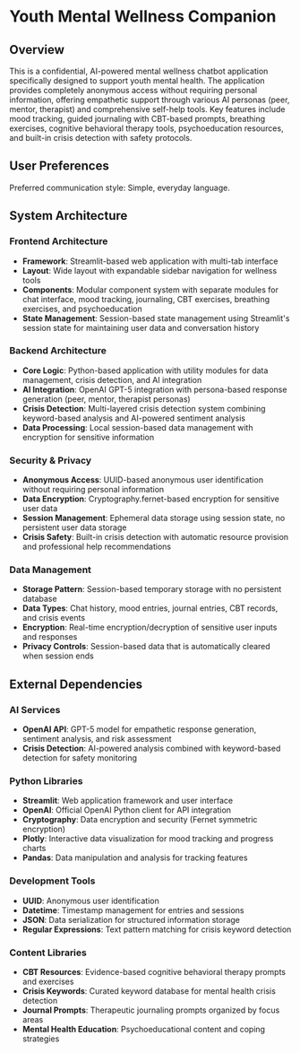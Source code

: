 # Youth Mental Wellness Companion

## Overview

This is a confidential, AI-powered mental wellness chatbot application specifically designed to support youth mental health. The application provides completely anonymous access without requiring personal information, offering empathetic support through various AI personas (peer, mentor, therapist) and comprehensive self-help tools. Key features include mood tracking, guided journaling with CBT-based prompts, breathing exercises, cognitive behavioral therapy tools, psychoeducation resources, and built-in crisis detection with safety protocols.

## User Preferences

Preferred communication style: Simple, everyday language.

## System Architecture

### Frontend Architecture
- **Framework**: Streamlit-based web application with multi-tab interface
- **Layout**: Wide layout with expandable sidebar navigation for wellness tools
- **Components**: Modular component system with separate modules for chat interface, mood tracking, journaling, CBT exercises, breathing exercises, and psychoeducation
- **State Management**: Session-based state management using Streamlit's session state for maintaining user data and conversation history

### Backend Architecture
- **Core Logic**: Python-based application with utility modules for data management, crisis detection, and AI integration
- **AI Integration**: OpenAI GPT-5 integration with persona-based response generation (peer, mentor, therapist personas)
- **Crisis Detection**: Multi-layered crisis detection system combining keyword-based analysis and AI-powered sentiment analysis
- **Data Processing**: Local session-based data management with encryption for sensitive information

### Security & Privacy
- **Anonymous Access**: UUID-based anonymous user identification without requiring personal information
- **Data Encryption**: Cryptography.fernet-based encryption for sensitive user data
- **Session Management**: Ephemeral data storage using session state, no persistent user data storage
- **Crisis Safety**: Built-in crisis detection with automatic resource provision and professional help recommendations

### Data Management
- **Storage Pattern**: Session-based temporary storage with no persistent database
- **Data Types**: Chat history, mood entries, journal entries, CBT records, and crisis events
- **Encryption**: Real-time encryption/decryption of sensitive user inputs and responses
- **Privacy Controls**: Session-based data that is automatically cleared when session ends

## External Dependencies

### AI Services
- **OpenAI API**: GPT-5 model for empathetic response generation, sentiment analysis, and risk assessment
- **Crisis Detection**: AI-powered analysis combined with keyword-based detection for safety monitoring

### Python Libraries
- **Streamlit**: Web application framework and user interface
- **OpenAI**: Official OpenAI Python client for API integration
- **Cryptography**: Data encryption and security (Fernet symmetric encryption)
- **Plotly**: Interactive data visualization for mood tracking and progress charts
- **Pandas**: Data manipulation and analysis for tracking features

### Development Tools
- **UUID**: Anonymous user identification
- **Datetime**: Timestamp management for entries and sessions
- **JSON**: Data serialization for structured information storage
- **Regular Expressions**: Text pattern matching for crisis keyword detection

### Content Libraries
- **CBT Resources**: Evidence-based cognitive behavioral therapy prompts and exercises
- **Crisis Keywords**: Curated keyword database for mental health crisis detection
- **Journal Prompts**: Therapeutic journaling prompts organized by focus areas
- **Mental Health Education**: Psychoeducational content and coping strategies